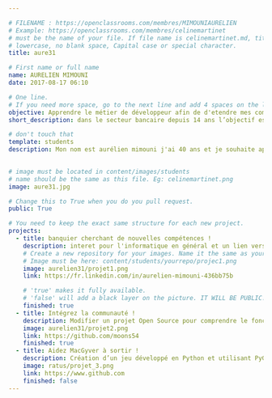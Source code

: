 ```yaml
---

# FILENAME : https://openclassrooms.com/membres/MIMOUNIAURELIEN
# Example: https://openclassrooms.com/membres/celinemartinet
# must be the name of your file. If file name is celinemartinet.md, title is celinemartinet.
# lowercase, no blank space, Capital case or special character.
title: aure31

# First name or full name
name: AURELIEN MIMOUNI
date: 2017-08-17 06:10

# One line.
# If you need more space, go to the next line and add 4 spaces on the left, as in 'description'.
objective: Apprendre le métier de développeur afin de d'etendre mes compétence au secteur bancaire notamment.
short_description: dans le secteur bancaire depuis 14 ans l’objectif est de proposer une compétence nouvelle.

# don't touch that
template: students
description: Mon nom est aurélien mimouni j'ai 40 ans et je souhaite apprendre à coder en java avec OpenClassRooms.
    

# image must be located in content/images/students
# name should be the same as this file. Eg: celinemartinet.png
image: aure31.jpg

# Change this to True when you do you pull request.
public: True

# You need to keep the exact same structure for each new project.
projects:
  - title: banquier cherchant de nouvelles compétences !
    description: interet pour l'informatique en général et un lien vers mon LinkedIn.
    # Create a new repository for your images. Name it the same as your nickname and profile picture.
    # Image must be here: content/students/yourrepo/projec1.png
    image: aurelien31/projet1.png
    link: https://fr.linkedin.com/in/aurelien-mimouni-436bb75b

    # 'true' makes it fully available.
    # 'false' will add a black layer on the picture. IT WILL BE PUBLIC!
    finished: true
  - title: Intégrez la communauté !
    description: Modifier un projet Open Source pour comprendre le fonctionnement de Git, de Github et des pull requests. 
    image: aurelien31/projet2.png
    link: https://github.com/moons54
    finished: true
  - title: Aidez MacGyver à sortir !
    description: Création d’un jeu développé en Python et utilisant PyGame.
    image: ratus/projet_3.png
    link: https://www.github.com
    finished: false
---
```


